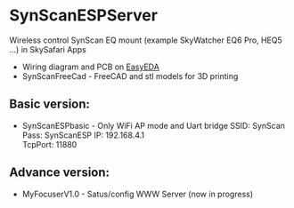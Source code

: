 # SynScanESPServer


Wireless control SynScan EQ mount   (example SkyWatcher EQ6 Pro, HEQ5 ...) in SkySafari Apps
 

*  Wiring diagram and PCB on [EasyEDA](https://easyeda.com/hujer.roman/wifi-for-synscan)
*  SynScanFreeCad     -  FreeCAD and stl models for 3D printing


## Basic version:

*  SynScanESPbasic  -  Only WiFi AP mode and Uart bridge 
			SSID:  SynScan
			Pass:  SynScanESP
			IP:  192.168.4.1  
			TcpPort: 11880 

## Advance version:

* MyFocuserV1.0	  -  Satus/config WWW Server (now in progress)



